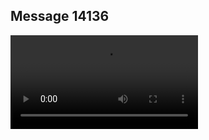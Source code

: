 ## Message 14136



![Video](https://data.iron-swords.co.il/2024/November/27/14136/14136_media.mp4)
